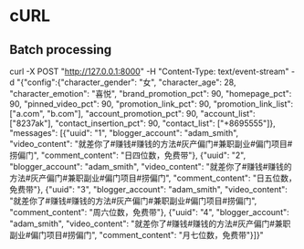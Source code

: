 # cURL

## Batch processing

curl -X POST "http://127.0.0.1:8000" -H "Content-Type: text/event-stream" -d "{\"config\":{\"character_gender\": \"女\", \"character_age\": 28, \"character_emotion\": \"喜悦\", \"brand_promotion_pct\": 90, \"homepage_pct\": 90, \"pinned_video_pct\": 90, \"promotion_link_pct\": 90, \"promotion_link_list\": [\"a.com\", \"b.com\"], \"account_promotion_pct\": 90, \"account_list\": [\"8237ak\"], \"contact_insertion_pct\": 90, \"contact_list\": [\"+8695555\"]}, \"messages\": [{\"uuid\": \"1\", \"blogger_account\": \"adam_smith\", \"video_content\": \"就差你了#赚钱#赚钱的方法#灰产偏门#兼职副业#偏门项目#捞偏门\", \"comment_content\": \"日四位数，免费带\"}, {\"uuid\": \"2\", \"blogger_account\": \"adam_smith\", \"video_content\": \"就差你了#赚钱#赚钱的方法#灰产偏门#兼职副业#偏门项目#捞偏门\", \"comment_content\": \"日五位数，免费带\"}, {\"uuid\": \"3\", \"blogger_account\": \"adam_smith\", \"video_content\": \"就差你了#赚钱#赚钱的方法#灰产偏门#兼职副业#偏门项目#捞偏门\", \"comment_content\": \"周六位数，免费带\"}, {\"uuid\": \"4\", \"blogger_account\": \"adam_smith\", \"video_content\": \"就差你了#赚钱#赚钱的方法#灰产偏门#兼职副业#偏门项目#捞偏门\", \"comment_content\": \"月七位数，免费带\"}]}"
